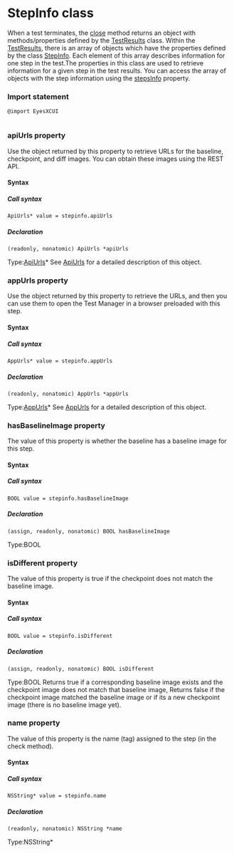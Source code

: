 # StepInfo class
When a test terminates, the [close](./eyes#close-method) method returns an object with methods/properties defined by the [TestResults](./testresults-method) class. Within the [TestResults](./testresults-method), there is an array of objects which have the properties defined by the class [StepInfo](#-method). Each element of this array describes information for one step in the test.The properties in this class are used to retrieve information for a given step in the test results.
You can access the array of objects with the step information using the [stepsInfo](./testresults#getstepsinfo-property) property. 
 ### Import statement 
``` 
@import EyesXCUI
 
 ``` 


 
 ### apiUrls property
Use the object returned by this property to retrieve URLs for the baseline, checkpoint, and diff images. You can obtain these images using the REST API.

#### Syntax 
 ##### Call syntax 
 ``` 
ApiUrls* value = stepinfo.apiUrls
 ``` 
 
 ##### Declaration 
 ``` 
 (readonly, nonatomic) ApiUrls *apiUrls 
 ``` 
 
 Type:[ApiUrls](./apiurls)\* 
See [ApiUrls](./apiurls) for a detailed description of this object. 
 ### appUrls property
Use the object returned by this property to retrieve the URLs, and then you can use them to open the Test Manager in a browser preloaded with this step.

#### Syntax 
 ##### Call syntax 
 ``` 
AppUrls* value = stepinfo.appUrls
 ``` 
 
 ##### Declaration 
 ``` 
 (readonly, nonatomic) AppUrls *appUrls 
 ``` 
 
 Type:[AppUrls](./appurls)\* 
See [AppUrls](./appurls) for a detailed description of this object. 
 ### hasBaselineImage property
The value of this property is whether the baseline has a baseline image for this step.

#### Syntax 
 ##### Call syntax 
 ``` 
BOOL value = stepinfo.hasBaselineImage
 ``` 
 
 ##### Declaration 
 ``` 
 (assign, readonly, nonatomic) BOOL hasBaselineImage 
 ``` 
 
 Type:BOOL 
 ### isDifferent property
The value of this property is true if the checkpoint does not match the baseline image.

#### Syntax 
 ##### Call syntax 
 ``` 
BOOL value = stepinfo.isDifferent
 ``` 
 
 ##### Declaration 
 ``` 
 (assign, readonly, nonatomic) BOOL isDifferent 
 ``` 
 
 Type:BOOL 
Returns true if a corresponding baseline image exists and the checkpoint image does not match that baseline image, Returns false if the checkpoint image matched the baseline image or if its a new checkpoint image (there is no baseline image yet). 
 ### name property
The value of this property is the name (tag) assigned to the step (in the check method).

#### Syntax 
 ##### Call syntax 
 ``` 
NSString* value = stepinfo.name
 ``` 
 
 ##### Declaration 
 ``` 
 (readonly, nonatomic) NSString *name 
 ``` 
 
 Type:NSString\*